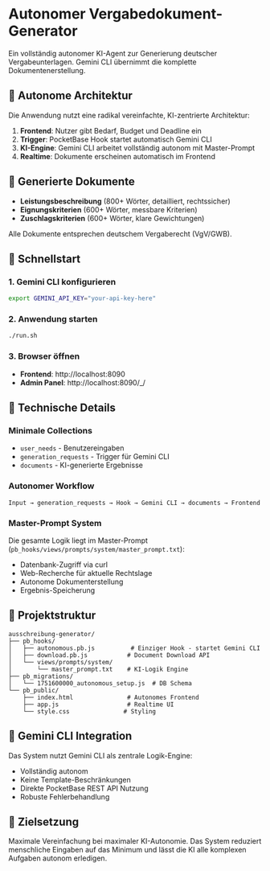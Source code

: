 # Autonomer Vergabedokument-Generator

Ein vollständig autonomer KI-Agent zur Generierung deutscher Vergabeunterlagen. Gemini CLI übernimmt die komplette Dokumentenerstellung.

## 🚀 Autonome Architektur

Die Anwendung nutzt eine radikal vereinfachte, KI-zentrierte Architektur:

1. **Frontend**: Nutzer gibt Bedarf, Budget und Deadline ein
2. **Trigger**: PocketBase Hook startet automatisch Gemini CLI
3. **KI-Engine**: Gemini CLI arbeitet vollständig autonom mit Master-Prompt
4. **Realtime**: Dokumente erscheinen automatisch im Frontend

## 📄 Generierte Dokumente

- **Leistungsbeschreibung** (800+ Wörter, detailliert, rechtssicher)
- **Eignungskriterien** (600+ Wörter, messbare Kriterien)
- **Zuschlagskriterien** (600+ Wörter, klare Gewichtungen)

Alle Dokumente entsprechen deutschem Vergaberecht (VgV/GWB).

## 🏃 Schnellstart

### 1. Gemini CLI konfigurieren
```bash
export GEMINI_API_KEY="your-api-key-here"
```

### 2. Anwendung starten
```bash
./run.sh
```

### 3. Browser öffnen
- **Frontend**: http://localhost:8090
- **Admin Panel**: http://localhost:8090/_/

## 🔧 Technische Details

### Minimale Collections
- `user_needs` - Benutzereingaben
- `generation_requests` - Trigger für Gemini CLI
- `documents` - KI-generierte Ergebnisse

### Autonomer Workflow
```
Input → generation_requests → Hook → Gemini CLI → documents → Frontend
```

### Master-Prompt System
Die gesamte Logik liegt im Master-Prompt (`pb_hooks/views/prompts/system/master_prompt.txt`):
- Datenbank-Zugriff via curl
- Web-Recherche für aktuelle Rechtslage
- Autonome Dokumenterstellung
- Ergebnis-Speicherung

## 📁 Projektstruktur

```
ausschreibung-generator/
├── pb_hooks/
│   ├── autonomous.pb.js          # Einziger Hook - startet Gemini CLI
│   ├── download.pb.js           # Document Download API
│   └── views/prompts/system/
│       └── master_prompt.txt    # KI-Logik Engine
├── pb_migrations/
│   └── 1751600000_autonomous_setup.js  # DB Schema
└── pb_public/
    ├── index.html               # Autonomes Frontend
    ├── app.js                   # Realtime UI
    └── style.css               # Styling
```

## 🤖 Gemini CLI Integration

Das System nutzt Gemini CLI als zentrale Logik-Engine:
- Vollständig autonom
- Keine Template-Beschränkungen
- Direkte PocketBase REST API Nutzung
- Robuste Fehlerbehandlung

## 🎯 Zielsetzung

Maximale Vereinfachung bei maximaler KI-Autonomie. Das System reduziert menschliche Eingaben auf das Minimum und lässt die KI alle komplexen Aufgaben autonom erledigen.